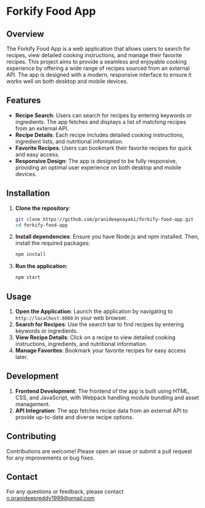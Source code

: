 # Forkify Food App

## Overview

The Forkify Food App is a web application that allows users to search for recipes, view detailed cooking instructions, and manage their favorite recipes. This project aims to provide a seamless and enjoyable cooking experience by offering a wide range of recipes sourced from an external API. The app is designed with a modern, responsive interface to ensure it works well on both desktop and mobile devices.

## Features

- **Recipe Search**: Users can search for recipes by entering keywords or ingredients. The app fetches and displays a list of matching recipes from an external API.
- **Recipe Details**: Each recipe includes detailed cooking instructions, ingredient lists, and nutritional information.
- **Favorite Recipes**: Users can bookmark their favorite recipes for quick and easy access.
- **Responsive Design**: The app is designed to be fully responsive, providing an optimal user experience on both desktop and mobile devices.

## Installation

1. **Clone the repository**:
   ```sh
   git clone https://github.com/pranideepnayaki/forkify-food-app.git
   cd forkify-food-app
   ```

2. **Install dependencies**:
   Ensure you have Node.js and npm installed. Then, install the required packages:
   ```sh
   npm install
   ```

3. **Run the application**:
   ```sh
   npm start
   ```

## Usage

1. **Open the Application**: Launch the application by navigating to `http://localhost:8080` in your web browser.
2. **Search for Recipes**: Use the search bar to find recipes by entering keywords or ingredients.
3. **View Recipe Details**: Click on a recipe to view detailed cooking instructions, ingredients, and nutritional information.
4. **Manage Favorites**: Bookmark your favorite recipes for easy access later.

## Development

1. **Frontend Development**: The frontend of the app is built using HTML, CSS, and JavaScript, with Webpack handling module bundling and asset management.
2. **API Integration**: The app fetches recipe data from an external API to provide up-to-date and diverse recipe options.

## Contributing

Contributions are welcome! Please open an issue or submit a pull request for any improvements or bug fixes.

## Contact

For any questions or feedback, please contact n.pranideepreddy1999@gmail.com
